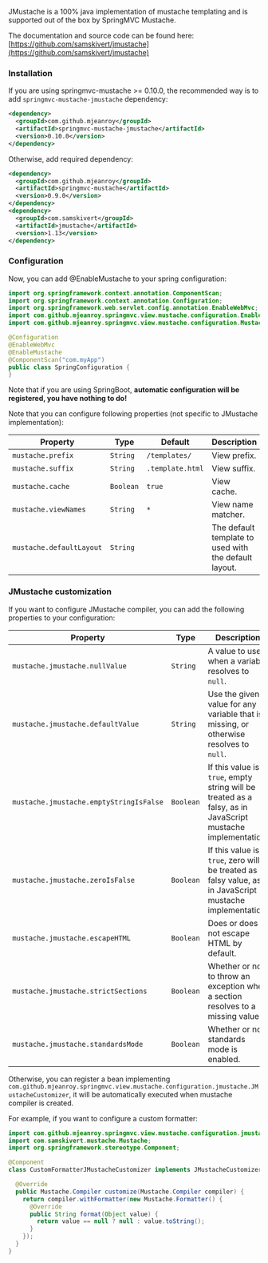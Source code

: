 JMustache is a 100% java implementation of mustache templating and is supported out of the box by SpringMVC Mustache.

The documentation and source code can be found here: [https://github.com/samskivert/jmustache](https://github.com/samskivert/jmustache)

### Installation

If you are using springmvc-mustache >= 0.10.0, the recommended way is to add `springmvc-mustache-jmustache` dependency:

```xml
<dependency>
  <groupId>com.github.mjeanroy</groupId>
  <artifactId>springmvc-mustache-jmustache</artifactId>
  <version>0.10.0</version>
</dependency>
```

Otherwise, add required dependency:

```xml
<dependency>
  <groupId>com.github.mjeanroy</groupId>
  <artifactId>springmvc-mustache</artifactId>
  <version>0.9.0</version>
</dependency>
<dependency>
  <groupId>com.samskivert</groupId>
  <artifactId>jmustache</artifactId>
  <version>1.13</version>
</dependency>
```

### Configuration

Now, you can add @EnableMustache to your spring configuration:

```java
import org.springframework.context.annotation.ComponentScan;
import org.springframework.context.annotation.Configuration;
import org.springframework.web.servlet.config.annotation.EnableWebMvc;
import com.github.mjeanroy.springmvc.view.mustache.configuration.EnableMustache;
import com.github.mjeanroy.springmvc.view.mustache.configuration.MustacheProvider;

@Configuration
@EnableWebMvc
@EnableMustache
@ComponentScan("com.myApp")
public class SpringConfiguration {
}
```

Note that if you are using SpringBoot, **automatic configuration will be registered, you have nothing to do!**

Note that you can configure following properties (not specific to JMustache implementation):

| Property                 | Type      | Default          | Description                                           |
| ------------------------ | --------- | ---------------- | ----------------------------------------------------- |
| `mustache.prefix`        | `String`  | `/templates/`    | View prefix.                                          |
| `mustache.suffix`        | `String`  | `.template.html` | View suffix.                                          |
| `mustache.cache`         | `Boolean` | `true`           | View cache.                                           |
| `mustache.viewNames`     | `String`  | `*`              | View name matcher.                                    |
| `mustache.defaultLayout` | `String`  |                  | The default template to used with the default layout. |

### JMustache customization

If you want to configure JMustache compiler, you can add the following properties to your configuration:

| Property                                | Type      | Description                                                                                                 |
| --------------------------------------- | --------- | ----------------------------------------------------------------------------------------------------------- |
| `mustache.jmustache.nullValue`          | `String`  | A value to use when a variable resolves to `null`.                                                          |
| `mustache.jmustache.defaultValue`       | `String`  | Use the given value for any variable that is missing, or otherwise resolves to `null`.                      |
| `mustache.jmustache.emptyStringIsFalse` | `Boolean` | If this value is `true`, empty string will be treated as a falsy, as in JavaScript mustache implementation. |
| `mustache.jmustache.zeroIsFalse`        | `Boolean` | If this value is `true`, zero will be treated as a falsy value, as in JavaScript mustache implementation.   |
| `mustache.jmustache.escapeHTML`         | `Boolean` | Does or does not escape HTML by default.                                                                    |
| `mustache.jmustache.strictSections`     | `Boolean` | Whether or not to throw an exception when a section resolves to a missing value.                            |
| `mustache.jmustache.standardsMode`      | `Boolean` | Whether or not standards mode is enabled.                                                                   |

Otherwise, you can register a bean implementing `com.github.mjeanroy.springmvc.view.mustache.configuration.jmustache.JMustacheCustomizer`, it will be automatically executed when mustache compiler is created.

For example, if you want to configure a custom formatter:

```java
import com.github.mjeanroy.springmvc.view.mustache.configuration.jmustache.JMustacheCustomizer;
import com.samskivert.mustache.Mustache;
import org.springframework.stereotype.Component;

@Component
class CustomFormatterJMustacheCustomizer implements JMustacheCustomizer {

  @Override
  public Mustache.Compiler customize(Mustache.Compiler compiler) {
    return compiler.withFormatter(new Mustache.Formatter() {
      @Override
      public String format(Object value) {
        return value == null ? null : value.toString();
      }
    });
  }
}
```
